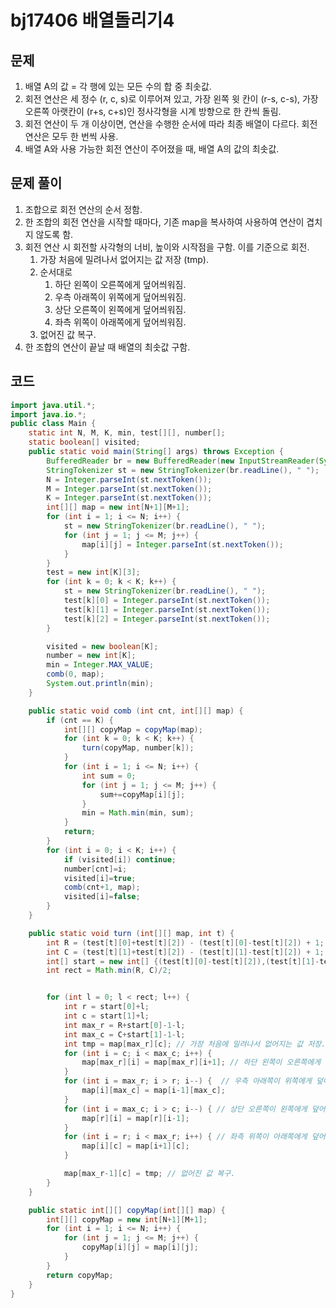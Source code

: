 # bj17406 배열돌리기4

## 문제

1. 배열 A의 값 = 각 행에 있는 모든 수의 합 중 최솟값.
2. 회전 연산은 세 정수 (r, c, s)로 이루어져 있고, 가장 왼쪽 윗 칸이 (r-s, c-s), 가장 오른쪽 아랫칸이 (r+s, c+s)인 정사각형을 시계 방향으로 한 칸씩 돌림.
3. 회전 연산이 두 개 이상이면, 연산을 수행한 순서에 따라 최종 배열이 다르다. 회전 연산은 모두 한 번씩 사용.
4. 배열 A와 사용 가능한 회전 연산이 주어졌을 때, 배열 A의 값의 최솟값. 

## 문제 풀이

1. 조합으로 회전 연산의 순서 정함.
2. 한 조합의 회전 연산을 시작할 때마다, 기존 map을 복사하여 사용하여 연산이 겹치지 않도록 함.
3. 회전 연산 시 회전할 사각형의 너비, 높이와 시작점을 구함. 이를 기준으로 회전.
   1. 가장 처음에 밀려나서 없어지는 값 저장 (tmp).
   2. 순서대로 
      1. 하단 왼쪽이 오른쪽에게 덮어씌워짐.
      2. 우측 아래쪽이 위쪽에게 덮어씌워짐.
      3. 상단 오른쪽이 왼쪽에게 덮어씌워짐.
      4. 좌측 위쪽이 아래쪽에게 덮어씌워짐.
   3. 없어진 값 복구.
4. 한 조합의 연산이 끝날 때 배열의 최솟값 구함.

## 코드

```java
import java.util.*;
import java.io.*;
public class Main {
    static int N, M, K, min, test[][], number[];
    static boolean[] visited;
    public static void main(String[] args) throws Exception {
        BufferedReader br = new BufferedReader(new InputStreamReader(System.in));
        StringTokenizer st = new StringTokenizer(br.readLine(), " ");
        N = Integer.parseInt(st.nextToken());
        M = Integer.parseInt(st.nextToken());
        K = Integer.parseInt(st.nextToken());
        int[][] map = new int[N+1][M+1];
        for (int i = 1; i <= N; i++) {
            st = new StringTokenizer(br.readLine(), " ");
            for (int j = 1; j <= M; j++) {
                map[i][j] = Integer.parseInt(st.nextToken());
            }
        }
        test = new int[K][3];
        for (int k = 0; k < K; k++) {
            st = new StringTokenizer(br.readLine(), " ");
            test[k][0] = Integer.parseInt(st.nextToken());
            test[k][1] = Integer.parseInt(st.nextToken());
            test[k][2] = Integer.parseInt(st.nextToken());
        }

        visited = new boolean[K];
        number = new int[K];
        min = Integer.MAX_VALUE;
        comb(0, map);
        System.out.println(min);
    }

    public static void comb (int cnt, int[][] map) {
        if (cnt == K) {
            int[][] copyMap = copyMap(map);
            for (int k = 0; k < K; k++) {
                turn(copyMap, number[k]);
            }
            for (int i = 1; i <= N; i++) {
                int sum = 0;
                for (int j = 1; j <= M; j++) {
                    sum+=copyMap[i][j];
                }
                min = Math.min(min, sum);
            }
            return;
        }
        for (int i = 0; i < K; i++) {
            if (visited[i]) continue;
            number[cnt]=i;
            visited[i]=true;
            comb(cnt+1, map);
            visited[i]=false;
        }
    }

    public static void turn (int[][] map, int t) {
        int R = (test[t][0]+test[t][2]) - (test[t][0]-test[t][2]) + 1;
        int C = (test[t][1]+test[t][2]) - (test[t][1]-test[t][2]) + 1;
        int[] start = new int[] {(test[t][0]-test[t][2]),(test[t][1]-test[t][2])};
        int rect = Math.min(R, C)/2;


        for (int l = 0; l < rect; l++) {
            int r = start[0]+l;
            int c = start[1]+l;
            int max_r = R+start[0]-1-l;
            int max_c = C+start[1]-1-l;
            int tmp = map[max_r][c]; // 가장 처음에 밀려나서 없어지는 값 저장.
            for (int i = c; i < max_c; i++) { 
                map[max_r][i] = map[max_r][i+1]; // 하단 왼쪽이 오른쪽에게 덮어씌워짐.
            }
            for (int i = max_r; i > r; i--) {  // 우측 아래쪽이 위쪽에게 덮어씌워짐.
                map[i][max_c] = map[i-1][max_c];
            }
            for (int i = max_c; i > c; i--) { // 상단 오른쪽이 왼쪽에게 덮어씌워짐.
                map[r][i] = map[r][i-1];
            }
            for (int i = r; i < max_r; i++) { // 좌측 위쪽이 아래쪽에게 덮어씌워짐.
                map[i][c] = map[i+1][c];
            }

            map[max_r-1][c] = tmp; // 없어진 값 복구.
        }
    }

    public static int[][] copyMap(int[][] map) {
        int[][] copyMap = new int[N+1][M+1];
        for (int i = 1; i <= N; i++) {
            for (int j = 1; j <= M; j++) {
                copyMap[i][j] = map[i][j];
            }
        }
        return copyMap;
    }
}
```

